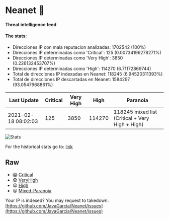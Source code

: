 # Neanet :hocho:
#### Threat intelligence feed
#### The stats:

- Direcciones IP con mala reputacion analizadas: 1702542 (100%)
- Direcciones IP determinadas como 'Critical':  125 (0.00734196278271%)
- Direcciones IP determinadas como 'Very High':  3850 (0.226132453707%)
- Direcciones IP determinadas como 'High':  114270 (6.71172869744)
- Total de direcciones IP indexadas en Neanet:  118245 (6.94520311393%)
- Total de direcciones IP descartadas en Neanet:  1584297 (93.0547968861%)

| Last Update | Critical | Very High | High | Paranoia |
| --- | --- | --- | --- | --- |
| 2021-02-18 08:02:03 | 125 | 3850 | 114270 | 118245 mixed list (Critical + Very High + High)|

![Stats](https://docs.google.com/spreadsheets/d/e/2PACX-1vSnaNMIXVabIpDJjufMlzH7poXnshF3mgd8Is1g9ytUEzVsP5my4Trn8f-xkoLLQ38xpL3HtmUexLo6/pubchart?oid=501124687&format=image)

For the historical stats go to: [link](/stats.csv)
## Raw
- :scream: [Critical](https://raw.githubusercontent.com/JavaGarcia/Neanet/master/blacklists/neanet_critical.txt)
- :fearful: [VeryHigh](https://raw.githubusercontent.com/JavaGarcia/Neanet/master/blacklists/neanet_veryHigh.txtt)
- :frowning: [High](https://raw.githubusercontent.com/JavaGarcia/Neanet/master/blacklists/neanet_high.txt)
- :dizzy_face: [Mixed-Paranoia](https://raw.githubusercontent.com/JavaGarcia/Neanet/master/blacklists/neanet_all.txt)


Your IP is indexed? You may request to takedown. [https://github.com/JavaGarcia/Neanet/issues](https://github.com/JavaGarcia/Neanet/issues)
























































































































































































































































































































































































































































































































































































































































































































































































































































































































































































































































































































































































































































































































































































































































































































































































































































































































































































































































































































































































































































































































































































































































































































































































































































































































































































































































































































































































































































































































































































































































































































































































































































































































































































































































































































































































































































































































































































































































































































































































































































































































































































































































































































































































































































